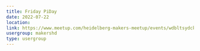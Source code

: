 ```yaml
---
title: Friday PiDay
date: 2022-07-22
location: 
link: https://www.meetup.com/heidelberg-makers-meetup/events/wdbltsydckbdc/
usergroup: makershd
type: usergroup
---
```

